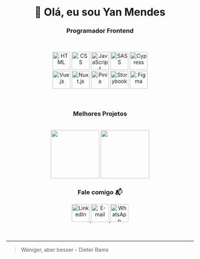 <div align="center">

# 👋 Olá, eu sou Yan Mendes

###  Programador Frontend

</div>

<br />

<p align="center">
  <img src="https://img.icons8.com/color/48/000000/html-5.png" alt="HTML" title="HTML" style="height: 48px;" />
  <img src="https://img.icons8.com/color/48/000000/css3.png" alt="CSS" title="CSS" style="height: 48px;" />
  <img src="https://img.icons8.com/color/48/000000/javascript.png" alt="JavaScript" title="JavaScript" style="height: 48px;" />
  <img src="https://img.icons8.com/color/48/000000/sass.png" alt="SASS" title="SASS" style="height: 48px;" />
  <img src="https://blog.knoldus.com/wp-content/uploads/2022/03/cypress.png" alt="Cypress" title="Cypress" style="height: 48px;" />
  <br />
  <img src="https://upload.wikimedia.org/wikipedia/commons/thumb/9/95/Vue.js_Logo_2.svg/2367px-Vue.js_Logo_2.svg.png" alt="Vue.js" title="Vue.js" style="height: 48px;" />
  <img src="https://upload.wikimedia.org/wikipedia/commons/thumb/a/ae/Nuxt_logo.svg/2560px-Nuxt_logo.svg.png" alt="Nuxt.js" title="Nuxt.js" style="height: 48px;" />
  <img src="https://upload.wikimedia.org/wikipedia/commons/thumb/1/1c/Pinialogo.svg/1200px-Pinialogo.svg.png" alt="Pinia" title="Pinia" style="height: 48px;" />
  <img src="https://img.icons8.com/color/48/000000/storybook.png" alt="Storybook" title="Storybook" style="height: 48px;" />
  <img src="https://img.icons8.com/color/48/000000/figma.png" alt="Figma" title="Figma" style="height: 48px;" />
</p>

<br />

<div align="center">
  <h3>Melhores Projetos</h3>
</div>

<br />

<div align="center">
  <img height="130" src="https://user-images.githubusercontent.com/60933048/219152508-13b91c25-5333-4946-8ce5-0efea1c9e483.png" >
  <img height="130" src="https://user-images.githubusercontent.com/60928171/146382480-c684741b-3694-4886-8a29-e7d69d3afbc5.png" >  
</div>

<div align="center">

### Fale comigo 📬

<a href="https://www.linkedin.com/in/seu-linkedin">
  <img src="https://img.icons8.com/color/48/000000/linkedin.png" alt="LinkedIn" title="LinkedIn" style="height: 48px;" />
</a>
<a href="mailto:seuemail@example.com">
  <img src="https://img.icons8.com/color/48/000000/email.png" alt="E-mail" title="E-mail" style="height: 48px;" />
</a>
<a href="https://wa.me/5541991379276" target="_blank">
  <img src="https://img.icons8.com/color/48/000000/whatsapp.png" alt="WhatsApp" title="WhatsApp" style="height: 48px;" />
</a>

</div>

<br />
<br />
<hr />

<div>

> Weniger, aber besser - Dieter Rams

</div>
